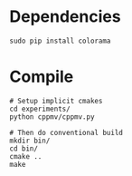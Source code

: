 
# Dependencies

```shell
sudo pip install colorama
```


# Compile
```shell
# Setup implicit cmakes
cd experiments/
python cppmv/cppmv.py

# Then do conventional build
mkdir bin/
cd bin/
cmake ..
make
```